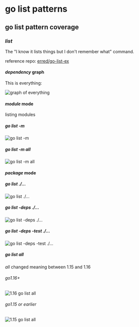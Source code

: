 # go list patterns

## go list pattern coverage


### _list_

The "I know it lists things but I don't remember what" command.

reference repo: [erred/go-list-ex](https://github.com/erred/go-list-ex)

#### _dependency_ graph

This is everything:

![graph of everything](/static/go-list-base.svg)

#### _module_ mode

listing modules

##### go list -m

![go list -m](/static/go-list-m.svg)

##### go list -m all

![go list -m all](/static/go-list-mall.svg)

#### _package_ mode

##### go list ./...

![go list ./...](/static/go-list-dotdotdot.svg)

##### go list -deps ./...

![go list -deps ./...](/static/go-list-dotdotdotdeps.svg)

##### go list -deps -test ./...

![go list -deps -test ./...](/static/go-list-dotdotdotdepstest.svg)

##### go list all

_all_ changed meaning between 1.15 and 1.16

###### go1.16+

![1.16 go list all](/static/go-list-all.svg)

###### go1.15 or earlier

![1.15 go list all](/static/go-list-all115.svg)
